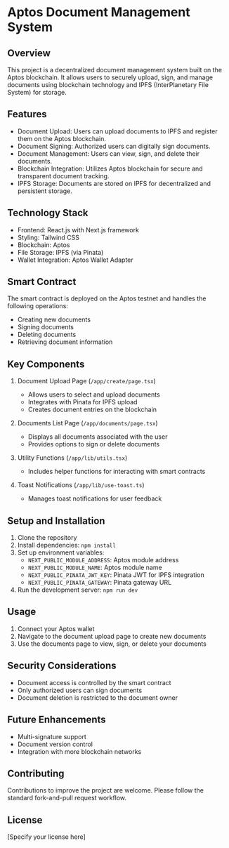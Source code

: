 # Aptos Document Management System

## Overview
This project is a decentralized document management system built on the Aptos blockchain. It allows users to securely upload, sign, and manage documents using blockchain technology and IPFS (InterPlanetary File System) for storage.

## Features
- Document Upload: Users can upload documents to IPFS and register them on the Aptos blockchain.
- Document Signing: Authorized users can digitally sign documents.
- Document Management: Users can view, sign, and delete their documents.
- Blockchain Integration: Utilizes Aptos blockchain for secure and transparent document tracking.
- IPFS Storage: Documents are stored on IPFS for decentralized and persistent storage.

## Technology Stack
- Frontend: React.js with Next.js framework
- Styling: Tailwind CSS
- Blockchain: Aptos
- File Storage: IPFS (via Pinata)
- Wallet Integration: Aptos Wallet Adapter

## Smart Contract
The smart contract is deployed on the Aptos testnet and handles the following operations:
- Creating new documents
- Signing documents
- Deleting documents
- Retrieving document information

## Key Components
1. Document Upload Page (`/app/create/page.tsx`)
   - Allows users to select and upload documents
   - Integrates with Pinata for IPFS upload
   - Creates document entries on the blockchain

2. Documents List Page (`/app/documents/page.tsx`)
   - Displays all documents associated with the user
   - Provides options to sign or delete documents

3. Utility Functions (`/app/lib/utils.tsx`)
   - Includes helper functions for interacting with smart contracts

4. Toast Notifications (`/app/lib/use-toast.ts`)
   - Manages toast notifications for user feedback

## Setup and Installation
1. Clone the repository
2. Install dependencies: `npm install`
3. Set up environment variables:
   - `NEXT_PUBLIC_MODULE_ADDRESS`: Aptos module address
   - `NEXT_PUBLIC_MODULE_NAME`: Aptos module name
   - `NEXT_PUBLIC_PINATA_JWT_KEY`: Pinata JWT for IPFS integration
   - `NEXT_PUBLIC_PINATA_GATEWAY`: Pinata gateway URL
4. Run the development server: `npm run dev`

## Usage
1. Connect your Aptos wallet
2. Navigate to the document upload page to create new documents
3. Use the documents page to view, sign, or delete your documents

## Security Considerations
- Document access is controlled by the smart contract
- Only authorized users can sign documents
- Document deletion is restricted to the document owner

## Future Enhancements
- Multi-signature support
- Document version control
- Integration with more blockchain networks

## Contributing
Contributions to improve the project are welcome. Please follow the standard fork-and-pull request workflow.

## License
[Specify your license here]
